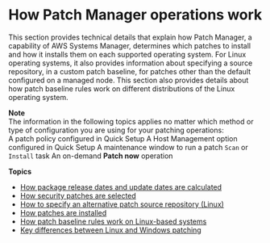 # How Patch Manager operations work<a name="patch-manager-patching-operations"></a>

This section provides technical details that explain how Patch Manager, a capability of AWS Systems Manager, determines which patches to install and how it installs them on each supported operating system\. For Linux operating systems, it also provides information about specifying a source repository, in a custom patch baseline, for patches other than the default configured on a managed node\. This section also provides details about how patch baseline rules work on different distributions of the Linux operating system\.

**Note**  
The information in the following topics applies no matter which method or type of configuration you are using for your patching operations:  
A patch policy configured in Quick Setup
A Host Management option configured in Quick Setup
A maintenance window to run a patch `Scan` or `Install` task
An on\-demand **Patch now** operation

**Topics**
+ [How package release dates and update dates are calculated](patch-manager-release-dates.md)
+ [How security patches are selected](patch-manager-selecting-patches.md)
+ [How to specify an alternative patch source repository \(Linux\)](patch-manager-alternative-source-repository.md)
+ [How patches are installed](patch-manager-installing-patches.md)
+ [How patch baseline rules work on Linux\-based systems](patch-manager-linux-rules.md)
+ [Key differences between Linux and Windows patching](patch-manager-windows-and-linux-differences.md)